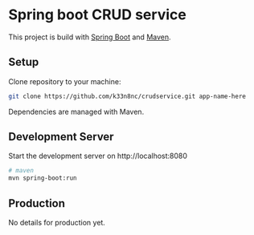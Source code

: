 # Spring boot CRUD service

This project is build with [Spring Boot](https://spring.io/projects/spring-boot) and [Maven](https://maven.apache.org/).

## Setup
Clone repository to your machine:

```bash
git clone https://github.com/k33n8nc/crudservice.git app-name-here
```
Dependencies are managed with Maven.

## Development Server

Start the development server on http://localhost:8080

```bash
# maven
mvn spring-boot:run
```

## Production

No details for production yet.